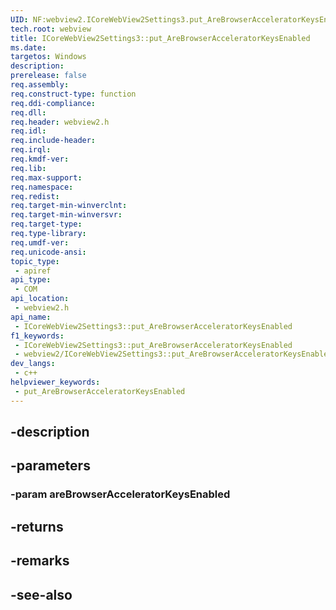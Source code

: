 ```yaml
---
UID: NF:webview2.ICoreWebView2Settings3.put_AreBrowserAcceleratorKeysEnabled
tech.root: webview
title: ICoreWebView2Settings3::put_AreBrowserAcceleratorKeysEnabled
ms.date: 
targetos: Windows
description: 
prerelease: false
req.assembly: 
req.construct-type: function
req.ddi-compliance: 
req.dll: 
req.header: webview2.h
req.idl: 
req.include-header: 
req.irql: 
req.kmdf-ver: 
req.lib: 
req.max-support: 
req.namespace: 
req.redist: 
req.target-min-winverclnt: 
req.target-min-winversvr: 
req.target-type: 
req.type-library: 
req.umdf-ver: 
req.unicode-ansi: 
topic_type:
 - apiref
api_type:
 - COM
api_location:
 - webview2.h
api_name:
 - ICoreWebView2Settings3::put_AreBrowserAcceleratorKeysEnabled
f1_keywords:
 - ICoreWebView2Settings3::put_AreBrowserAcceleratorKeysEnabled
 - webview2/ICoreWebView2Settings3::put_AreBrowserAcceleratorKeysEnabled
dev_langs:
 - c++
helpviewer_keywords:
 - put_AreBrowserAcceleratorKeysEnabled
---
```


## -description

## -parameters

### -param areBrowserAcceleratorKeysEnabled

## -returns

## -remarks

## -see-also

